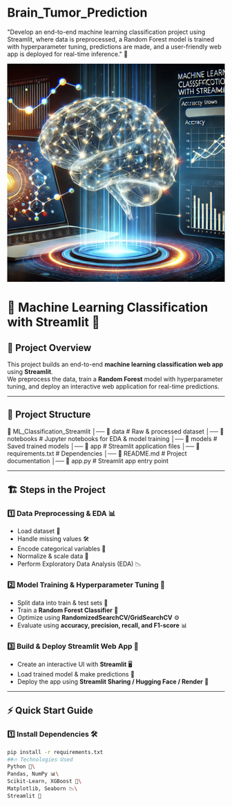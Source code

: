 # Brain_Tumor_Prediction
"Develop an end-to-end machine learning classification project using Streamlit, where data is preprocessed, a Random Forest model is trained with hyperparameter tuning, predictions are made, and a user-friendly web app is deployed for real-time inference." 🚀

<img src="https://github.com/rpjinu/Brain_Tumor_Prediction/blob/main/project_img.jpg">

# 🎯 Machine Learning Classification with Streamlit 🚀

## 📌 Project Overview  
This project builds an end-to-end **machine learning classification web app** using **Streamlit**.  
We preprocess the data, train a **Random Forest** model with hyperparameter tuning, and deploy an interactive web application for real-time predictions.  

---

## 📂 Project Structure  
📁 ML_Classification_Streamlit │── 📂 data # Raw & processed dataset │── 📂 notebooks # Jupyter notebooks for EDA & model training │── 📂 models # Saved trained models │── 📂 app # Streamlit application files │── 📜 requirements.txt # Dependencies │── 📜 README.md # Project documentation │── 📜 app.py # Streamlit app entry point


---

## 🏗️ Steps in the Project  

### 1️⃣ Data Preprocessing & EDA 📊  
- Load dataset 📂  
- Handle missing values 🛠️  
- Encode categorical variables 🔢  
- Normalize & scale data 📏  
- Perform Exploratory Data Analysis (EDA) 📉  

### 2️⃣ Model Training & Hyperparameter Tuning 🎯  
- Split data into train & test sets 🧪  
- Train a **Random Forest Classifier** 🌳  
- Optimize using **RandomizedSearchCV/GridSearchCV** ⚙️  
- Evaluate using **accuracy, precision, recall, and F1-score** 📊  

### 3️⃣ Build & Deploy Streamlit Web App 🎨  
- Create an interactive UI with **Streamlit** 🖥️  
- Load trained model & make predictions 🤖  
- Deploy the app using **Streamlit Sharing / Hugging Face / Render** 🚀  

---

## ⚡ Quick Start Guide  

### 1️⃣ Install Dependencies 🛠️  
```bash
pip install -r requirements.txt
##🔥 Technologies Used
Python 🐍\
Pandas, NumPy 📊\
Scikit-Learn, XGBoost 🤖\
Matplotlib, Seaborn 📉\
Streamlit 🎨

